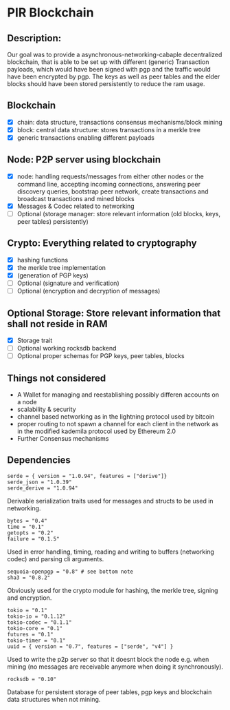 # PIR Blockchain

## Description: 
Our goal was to provide a asynchronous-networking-cabaple decentralized blockchain, that is able to be set up with different (generic) Transaction payloads, which would have been signed with pgp and the traffic would have been encrypted by pgp. The keys as well as peer tables and the elder blocks should have been stored persistently to reduce the ram usage.  

## Blockchain
- [x] chain: data structure, transactions consensus mechanisms/block mining
- [x] block: central data structure: stores transactions in a merkle tree 
- [x] generic transactions enabling different payloads

## Node: P2P server using blockchain 
- [x] node: handling requests/messages from either other nodes or the 
command line, accepting incoming connections, answering peer discovery queries, 
bootstrap peer network, create transactions and broadcast transactions and mined blocks
- [x] Messages & Codec related to networking
- [ ] Optional (storage manager: store relevant information (old blocks, keys, peer 
tables) persistently)

## Crypto: Everything related to cryptography
- [x] hashing functions 
- [x] the merkle tree implementation
- [x] (generation of PGP keys)
- [ ] Optional (signature and verification)
- [ ] Optional (encryption and decryption of messages)

## Optional Storage: Store relevant information that shall not reside in RAM
- [x] Storage trait
- [ ] Optional working rocksdb backend
- [ ] Optional proper schemas for PGP keys, peer tables, blocks

## Things not considered
- A Wallet for managing and reestablishing possibly differen accounts on a node  
- scalability & security  
- channel based networking as in the lightning protocol used by bitcoin
- proper routing to not spawn a channel for each client in the network as in the modified kademila protocol used by Ethereum 2.0  
- Further Consensus mechanisms

## Dependencies
```
serde = { version = "1.0.94", features = ["derive"]}
serde_json = "1.0.39"
serde_derive = "1.0.94"
```  
Derivable serialization traits used for messages and structs to be used in networking.  
```
bytes = "0.4"
time = "0.1"
getopts = "0.2"
failure = "0.1.5"
```  
Used in error handling, timing, reading and writing to buffers (networking codec) and parsing cli arguments.  
```
sequoia-openpgp = "0.8" # see bottom note
sha3 = "0.8.2"
```
Obviously used for the crypto module for hashing, the merkle tree, signing and encryption.  

```
tokio = "0.1"
tokio-io = "0.1.12"
tokio-codec = "0.1.1"
tokio-core = "0.1"
futures = "0.1"
tokio-timer = "0.1"
uuid = { version = "0.7", features = ["serde", "v4"] }
```  
Used to write the p2p server so that it doesnt block the node e.g. when mining (no messages are receivable anymore when doing it synchronously).  

```
rocksdb = "0.10"
```
Database for persistent storage of peer tables, pgp keys and blockchain data structures when not mining.  
